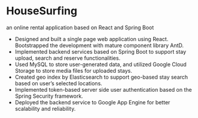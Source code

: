 # HouseSurfing
an online rental application based on React and Spring Boot                                            
*	Designed and built a single page web application using React. Bootstrapped the development with mature component library AntD.
*	Implemented backend services based on Spring Boot to support stay upload, search and reserve functionalities.
*	Used MySQL to store user-generated data, and utilized Google Cloud Storage to store media files for uploaded stays.
*	Created geo index by Elasticsearch to support geo-based stay search based on user’s selected locations.
*	Implemented token-based server side user authentication based on the Spring Security framework. 
*	Deployed the backend service to Google App Engine for better scalability and reliability.
